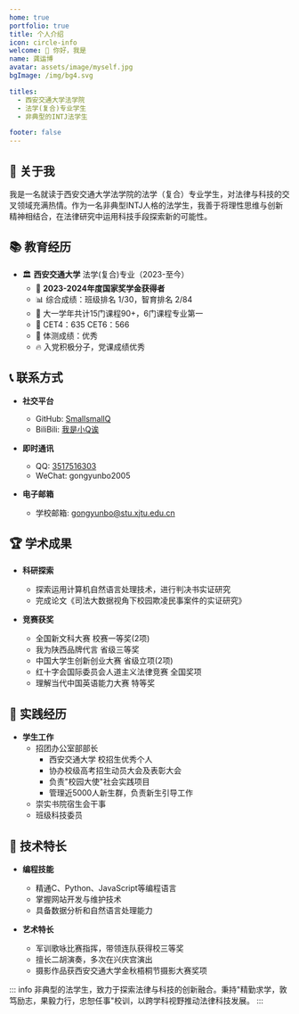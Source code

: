 ```yaml
---
home: true
portfolio: true
title: 个人介绍
icon: circle-info
welcome: 👋 你好，我是
name: 龚运博
avatar: assets/image/myself.jpg
bgImage: /img/bg4.svg

titles:
  - 西安交通大学法学院
  - 法学(复合)专业学生
  - 非典型的INTJ法学生

footer: false
---
```


## 👋 关于我

我是一名就读于西安交通大学法学院的法学（复合）专业学生，对法律与科技的交叉领域充满热情。作为一名非典型INTJ人格的法学生，我善于将理性思维与创新精神相结合，在法律研究中运用科技手段探索新的可能性。

## 📚 教育经历

- 🏛️ **西安交通大学** 法学(复合)专业（2023-至今）
  - 🏅 **2023-2024年度国家奖学金获得者**
  - 📊 综合成绩：班级排名 1/30，智育排名 2/84
  - 🌟 大一学年共计15门课程90+，6门课程专业第一
  - 🎯 CET4：635 CET6：566
  - 💪 体测成绩：优秀
  - 🔥 入党积极分子，党课成绩优秀

## 📞 联系方式

- **社交平台**
  - GitHub: [SmallsmallQ](https://github.com/SmallsmallQ)
  - BiliBili: [我是小Q诶](https://b23.tv/bkcGaXz)

- **即时通讯**
  - QQ: [3517516303](tencent://message/?uin=3517516303)
  - WeChat: gongyunbo2005

- **电子邮箱**
  - 学校邮箱: [gongyunbo@stu.xjtu.edu.cn](mailto:gongyunbo@stu.xjtu.edu.cn)

## 🏆 学术成果

- **科研探索**
  - 探索运用计算机自然语言处理技术，进行判决书实证研究
  - 完成论文《司法大数据视角下校园欺凌民事案件的实证研究》

- **竞赛获奖**
  - 全国新文科大赛 校赛一等奖(2项)
  - 我为陕西品牌代言 省级三等奖
  - 中国大学生创新创业大赛 省级立项(2项)
  - 红十字会国际委员会人道主义法律竞赛 全国奖项
  - 理解当代中国英语能力大赛 特等奖

## 💼 实践经历

- **学生工作**
  - 招团办公室部部长
    - 西安交通大学 校招生优秀个人  
    - 协办校级高考招生动员大会及表彰大会
    - 负责"校园大使"社会实践项目
    - 管理近5000人新生群，负责新生引导工作
  - 崇实书院宿生会干事
  - 班级科技委员

## 🔧 技术特长

- **编程技能**
  - 精通C、Python、JavaScript等编程语言
  - 掌握网站开发与维护技术
  - 具备数据分析和自然语言处理能力

- **艺术特长**
  - 军训歌咏比赛指挥，带领连队获得校三等奖
  - 擅长二胡演奏，多次在兴庆宫演出
  - 摄影作品获西安交通大学金秋梧桐节摄影大赛奖项

::: info 
非典型的法学生，致力于探索法律与科技的创新融合。秉持"精勤求学，敦笃励志，果毅力行，忠恕任事"校训，以跨学科视野推动法律科技发展。
:::